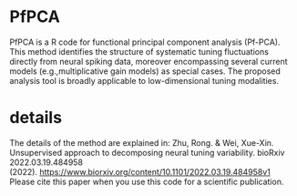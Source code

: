 # PfPCA
PfPCA is a R code for functional principal component analysis (Pf-PCA). This method identifies the structure of systematic tuning fluctuations directly from neural spiking data, moreover encompassing several current models (e.g.,multiplicative gain models) as special cases. The proposed analysis tool is broadly applicable to low-dimensional tuning modalities.


# details
The details of the method are explained in:
Zhu, Rong. & Wei, Xue-Xin. Unsupervised approach to decomposing neural tuning variability. bioRxiv 2022.03.19.484958 (2022). https://www.biorxiv.org/content/10.1101/2022.03.19.484958v1
Please cite this paper when you use this code for a scientific publication.
